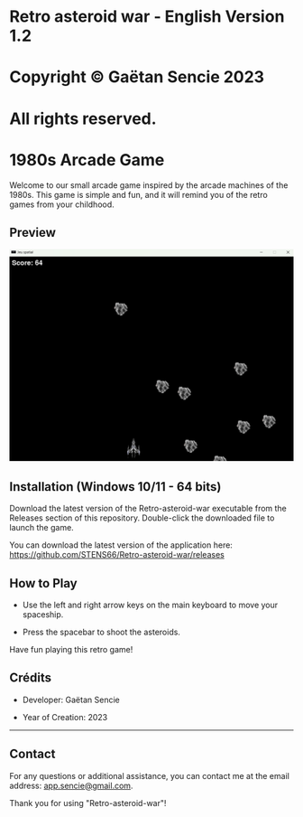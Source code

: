 # Retro asteroid war - English Version 1.2

# Copyright © Gaëtan Sencie 2023
# All rights reserved.


# 1980s Arcade Game

Welcome to our small arcade game inspired by the arcade machines of the 1980s. This game is simple and fun, and it will remind you of the retro games from your childhood.

## Preview

![Capture d'écran du jeu Python-Blackjack](https://github.com/STENS66/Retro-asteroid-war/blob/main/images/game.png?raw=true)

## Installation (Windows 10/11 - 64 bits)

Download the latest version of the Retro-asteroid-war executable from the Releases section of this repository. 
Double-click the downloaded file to launch the game. 

You can download the latest version of the application here: https://github.com/STENS66/Retro-asteroid-war/releases

## How to Play

- Use the left and right arrow keys on the main keyboard to move your spaceship.

- Press the spacebar to shoot the asteroids.

Have fun playing this retro game!

## Crédits

- Developer: Gaëtan Sencie

- Year of Creation: 2023

---

## Contact

For any questions or additional assistance, you can contact me at the email address: app.sencie@gmail.com.

Thank you for using "Retro-asteroid-war"!
